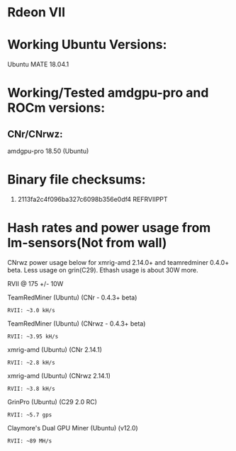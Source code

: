 # Rdeon VII
# Working Ubuntu Versions:

Ubuntu MATE 18.04.1

# Working/Tested amdgpu-pro and ROCm versions:

CNr/CNrwz:
----------

amdgpu-pro 18.50 (Ubuntu)


# Binary file checksums:
1.   2113fa2c4f096ba327c6098b356e0df4  REFRVIIPPT

# Hash rates and power usage from lm-sensors(Not from wall)

CNrwz power usage below for xmrig-amd 2.14.0+ and teamredminer 0.4.0+ beta.  Less usage on grin(C29).  Ethash usage is about 30W more.

RVII @ 175 +/- 10W


TeamRedMiner (Ubuntu) (CNr - 0.4.3+ beta)

    RVII: ~3.0 kH/s

TeamRedMiner (Ubuntu) (CNrwz - 0.4.3+ beta)

    RVII: ~3.95 kH/s


xmrig-amd (Ubuntu) (CNr 2.14.1)

    RVII: ~2.8 kH/s


xmrig-amd (Ubuntu) (CNrwz 2.14.1)

    RVII: ~3.8 kH/s

GrinPro (Ubuntu) (C29 2.0 RC)

    RVII: ~5.7 gps

Claymore's Dual GPU Miner (Ubuntu) (v12.0)

    RVII: ~89 MH/s

